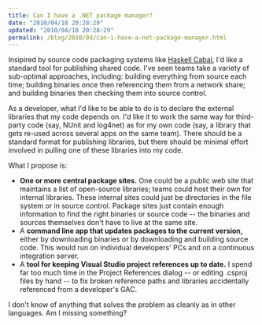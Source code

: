```yaml
---
title: Can I have a .NET package manager?
date: "2010/04/18 20:28:29"
updated: "2010/04/18 20:28:29"
permalink: /blog/2010/04/can-i-have-a-net-package-manager.html
---
```

Insipired by source code packaging systems like [Haskell Cabal](http://www.haskell.org/cabal/), I'd like a standard tool for publishing shared code. I've seen teams take a variety of sub-optimal approaches, including: building everything from source each time; building binaries once then referencing them from a network share; and building binaries then checking them into source control.

As a developer, what I'd like to be able to do is to declare the external libraries that my code depends on. I'd like it to work the same way for third-party code (say, NUnit and log4net) as for my own code (say, a library that gets re-used across several apps on the same team). There should be a standard format for publishing libraries, but there should be minimal effort involved in pulling one of these libraries into my code.

What I propose is:

 * **One or more central package sites.** One could be a public web site that maintains a list of open-source libraries; teams could host their own for internal libraries. These internal sites could just be directories in the file system or in source control. Package sites just contain enough information to find the right binaries or source code -- the binaries and sources themselves don't have to live at the same site.
 * A **command line app that updates packages to the current version,** either by downloading binaries or by downloading and building source code. This would run on individual developers' PCs and on a continuous integration server.
 * A **tool for keeping Visual Studio project references up to date.** I spend far too much time in the Project References dialog -- or editing .csproj files by hand -- to fix broken reference paths and libraries accidentally referenced from a developer's GAC.

I don't know of anything that solves the problem as cleanly as in other languages. Am I missing something?
